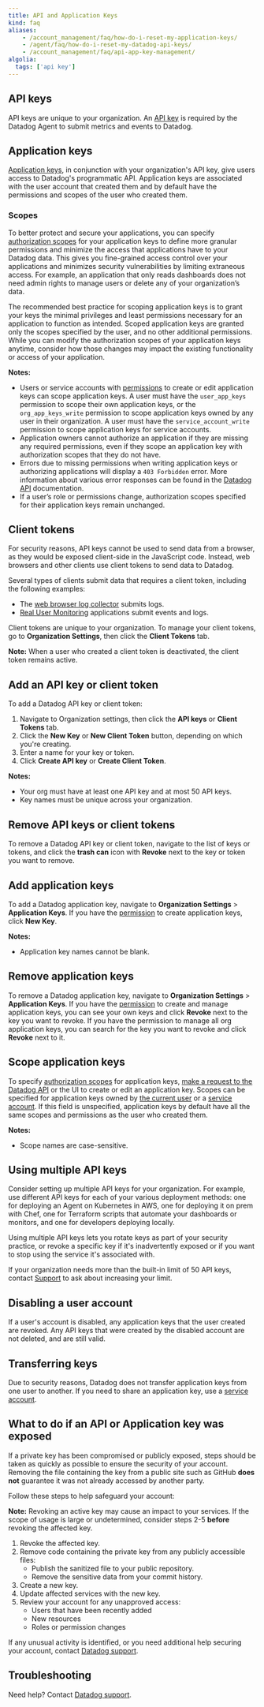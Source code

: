 ```yaml
---
title: API and Application Keys
kind: faq
aliases:
    - /account_management/faq/how-do-i-reset-my-application-keys/
    - /agent/faq/how-do-i-reset-my-datadog-api-keys/
    - /account_management/faq/api-app-key-management/
algolia:
  tags: ['api key']
---
```


## API keys

API keys are unique to your organization. An [API key][1] is required by the Datadog Agent to submit metrics and events to Datadog.

## Application keys

[Application keys][2], in conjunction with your organization's API key, give users access to Datadog's programmatic API. Application keys are associated with the user account that created them and by default have the permissions and scopes of the user who created them.

### Scopes 

To better protect and secure your applications, you can specify [authorization scopes][3] for your application keys to define more granular permissions and minimize the access that applications have to your Datadog data. This gives you fine-grained access control over your applications and minimizes security vulnerabilities by limiting extraneous access. For example, an application that only reads dashboards does not need admin rights to manage users or delete any of your organization’s data.

The recommended best practice for scoping application keys is to grant your keys the minimal privileges and least permissions necessary for an application to function as intended. Scoped application keys are granted only the scopes specified by the user, and no other additional permissions. While you can modify the authorization scopes of your application keys anytime, consider how those changes may impact the existing functionality or access of your application. 

**Notes:**

- Users or service accounts with [permissions][4] to create or edit application keys can scope application keys. A user must have the `user_app_keys` permission to scope their own application keys, or the `org_app_keys_write` permission to scope application keys owned by any user in their organization. A user must have the `service_account_write` permission to scope application keys for service accounts.
- Application owners cannot authorize an application if they are missing any required permissions, even if they scope an application key with authorization scopes that they do not have.
- Errors due to missing permissions when writing application keys or authorizing applications will display a `403 Forbidden` error. More information about various error responses can be found in the [Datadog API][5] documentation.
- If a user’s role or permissions change, authorization scopes specified for their application keys remain unchanged.

## Client tokens

For security reasons, API keys cannot be used to send data from a browser, as they would be exposed client-side in the JavaScript code. Instead, web browsers and other clients use client tokens to send data to Datadog.

 Several types of clients submit data that requires a client token, including the following examples:
- The [web browser log collector][6] submits logs.
- [Real User Monitoring][7] applications submit events and logs.

Client tokens are unique to your organization. To manage your client tokens, go to **Organization Settings**, then click the **Client Tokens** tab.

**Note:** When a user who created a client token is deactivated, the client token remains active.

## Add an API key or client token

To add a Datadog API key or client token:

1. Navigate to Organization settings, then click the **API keys** or **Client Tokens** tab.
2. Click the **New Key** or **New Client Token** button, depending on which you're creating.
3. Enter a name for your key or token.
4. Click **Create API key** or **Create Client Token**.

**Notes:**

- Your org must have at least one API key and at most 50 API keys.
- Key names must be unique across your organization.

## Remove API keys or client tokens

To remove a Datadog API key or client token, navigate to the list of keys or tokens, and click the **trash can** icon with **Revoke** next to the key or token you want to remove.

## Add application keys

To add a Datadog application key, navigate to **Organization Settings** > **Application Keys**. If you have the [permission][4] to create application keys, click **New Key**.

**Notes:**

- Application key names cannot be blank.

## Remove application keys

To remove a Datadog application key, navigate to **Organization Settings** > **Application Keys**. If you have the [permission][4] to create and manage application keys, you can see your own keys and click **Revoke** next to the key you want to revoke. If you have the permission to manage all org application keys, you can search for the key you want to revoke and click **Revoke** next to it.

## Scope application keys 

To specify [authorization scopes][3] for application keys, [make a request to the Datadog API][5] or the UI to create or edit an application key. Scopes can be specified for application keys owned by [the current user][8] or a [service account][9]. If this field is unspecified, application keys by default have all the same scopes and permissions as the user who created them.

**Notes:**

- Scope names are case-sensitive.

## Using multiple API keys

Consider setting up multiple API keys for your organization. For example, use different API keys for each of your various deployment methods: one for deploying an Agent on Kubernetes in AWS, one for deploying it on prem with Chef, one for Terraform scripts that automate your dashboards or monitors, and one for developers deploying locally.

Using multiple API keys lets you rotate keys as part of your security practice, or revoke a specific key if it's inadvertently exposed or if you want to stop using the service it's associated with.

If your organization needs more than the built-in limit of 50 API keys, contact [Support][10] to ask about increasing your limit.

## Disabling a user account

If a user's account is disabled, any application keys that the user created are revoked. Any API keys that were created by the disabled account are not deleted, and are still valid.

## Transferring keys

Due to security reasons, Datadog does not transfer application keys from one user to another. If you need to share an application key, use a [service account][11].

## What to do if an API or Application key was exposed

If a private key has been compromised or publicly exposed, steps should be taken as quickly as possible to ensure the security of your account. Removing the file containing the key from a public site such as GitHub **does not** guarantee it was not already accessed by another party.

Follow these steps to help safeguard your account:

**Note:** Revoking an active key may cause an impact to your services. If the scope of usage is large or undetermined, consider steps 2-5 **before** revoking the affected key.

1. Revoke the affected key.
2. Remove code containing the private key from any publicly accessible files:
    - Publish the sanitized file to your public repository.
    - Remove the sensitive data from your commit history.
3. Create a new key.
4. Update affected services with the new key.
5. Review your account for any unapproved access:
    - Users that have been recently added
    - New resources
    - Roles or permission changes

If any unusual activity is identified, or you need additional help securing your account, contact [Datadog support][10].

## Troubleshooting

Need help? Contact [Datadog support][10].

[1]: https://app.datadoghq.com/organization-settings/api-keys
[2]: https://app.datadoghq.com/access/application-keys
[3]: /api/latest/scopes/
[4]: /account_management/rbac/permissions
[5]: /api/latest/key-management/
[6]: /logs/log_collection/javascript/
[7]: /real_user_monitoring/
[8]: /api/latest/key-management/#create-an-application-key-for-current-user
[9]: /api/latest/service-accounts/
[10]: /help/
[11]: /account_management/org_settings/service_accounts/

